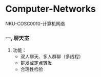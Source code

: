 # Computer-Networks
NKU-COSC0010-计算机网络



### 一, 聊天室

1. 功能：
   + 双人聊天、多人群聊（多线程）
   + 群发或定点转发
   + 合理性检验
